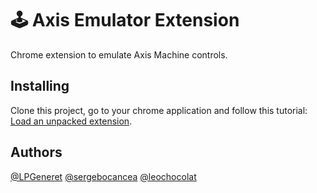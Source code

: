 # 🕹 Axis Emulator Extension

Chrome extension to emulate Axis Machine controls.

## Installing

Clone this project, go to your chrome application and follow this tutorial:
[Load an unpacked extension](https://developer.chrome.com/docs/extensions/mv3/getstarted/#unpacked).

## Authors

[@LPGeneret](https://twitter.com/LPGeneret)
[@sergebocancea](https://twitter.com/sergebocancea)
[@leochocolat](https://twitter.com/leochocolat)
